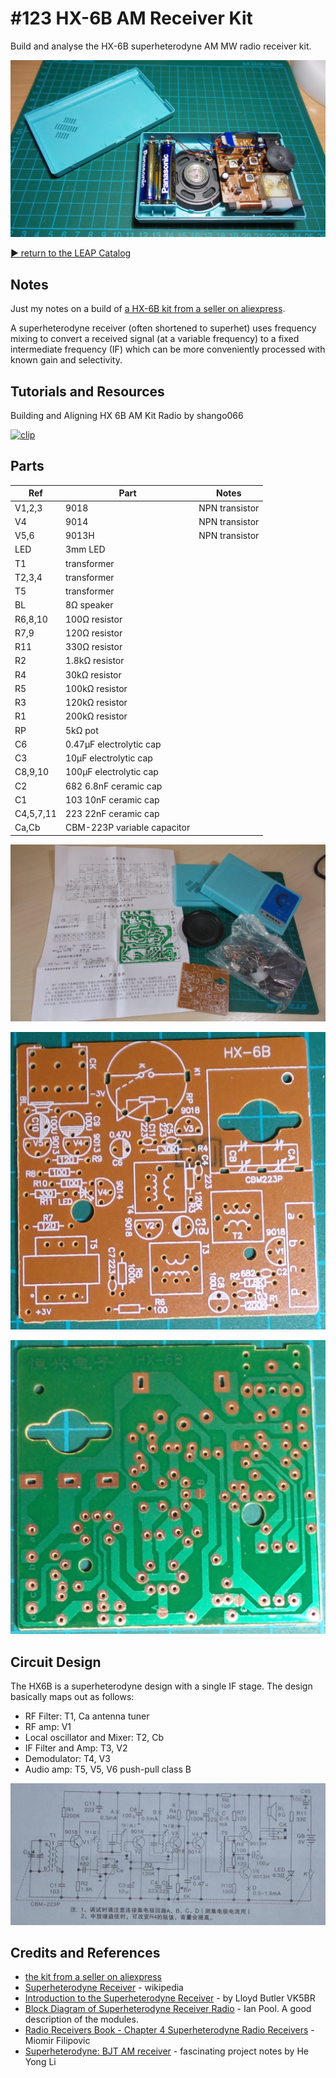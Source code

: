 # #123 HX-6B AM Receiver Kit

Build and analyse the HX-6B superheterodyne AM MW radio receiver kit.

![The Build](./assets/HX6B_build.jpg?raw=true)

[:arrow_forward: return to the LEAP Catalog](https://leap.tardate.com)

## Notes

Just my notes on a build of [a HX-6B kit from a seller on aliexpress](https://www.aliexpress.com/item/DIY-Kits-Superheterodyne-Radio-Receiver-6-Transistor-sch-case-w-Speaker/32367150788.html).

A superheterodyne receiver (often shortened to superhet) uses frequency mixing to convert a received signal
(at a variable frequency)
to a fixed intermediate frequency (IF) which can be more conveniently processed with known gain and selectivity.

## Tutorials and Resources

Building and Aligning HX 6B AM Kit Radio by shango066

[![clip](https://img.youtube.com/vi/6rNbZj3tpOs/0.jpg)](https://www.youtube.com/watch?v=6rNbZj3tpOs)


## Parts

| Ref     | Part                        | Notes           |
|---------|-----------------------------|-----------------|
| V1,2,3  | 9018                        | NPN transistor  |
| V4      | 9014                        | NPN transistor  |
| V5,6    | 9013H                       | NPN transistor  |
| LED     | 3mm LED                     |   |
| T1      | transformer                 |   |
| T2,3,4  | transformer                 |   |
| T5      | transformer                 |   |
| BL      | 8Ω speaker                  |   |
| R6,8,10 | 100Ω resistor               |   |
| R7,9    | 120Ω resistor               |   |
| R11     | 330Ω resistor               |   |
| R2      | 1.8kΩ resistor              |   |
| R4      | 30kΩ resistor               |   |
| R5      | 100kΩ resistor              |   |
| R3      | 120kΩ resistor              |   |
| R1      | 200kΩ resistor              |   |
| RP      | 5kΩ pot                     |   |
| C6      | 0.47µF electrolytic cap     |   |
| C3      | 10µF  electrolytic cap      |   |
| C8,9,10 | 100µF electrolytic cap      |   |
| C2      | 682 6.8nF ceramic cap       |   |
| C1      | 103 10nF ceramic cap        |   |
| C4,5,7,11 | 223 22nF ceramic cap      |   |
| Ca,Cb   | CBM-223P variable capacitor |   |

![HX6B_unboxed](./assets/HX6B_unboxed.jpg?raw=true)

![HX6B_pcb_front](./assets/HX6B_pcb_front.jpg?raw=true)

![HX6B_pcb_back](./assets/HX6B_pcb_back.jpg?raw=true)

## Circuit Design

The HX6B is a superheterodyne design with a single IF stage. The design basically maps out as follows:

* RF Filter: T1, Ca antenna tuner
* RF amp: V1
* Local oscillator and Mixer: T2, Cb
* IF Filter and Amp: T3, V2
* Demodulator: T4, V3
* Audio amp: T5, V5, V6 push-pull class B

![The Schematic](./assets/HX6B_schematic.jpg?raw=true)


## Credits and References

* [the kit from a seller on aliexpress](https://www.aliexpress.com/item/DIY-Kits-Superheterodyne-Radio-Receiver-6-Transistor-sch-case-w-Speaker/32367150788.html)
* [Superheterodyne Receiver](https://en.wikipedia.org/wiki/Superheterodyne_receiver) - wikipedia
* [Introduction to the Superheterodyne Receiver](http://users.tpg.com.au/users/ldbutler/Superhet.htm) - by Lloyd Butler VK5BR
* [Block Diagram of Superheterodyne Receiver Radio](http://www.radio-electronics.com/info/rf-technology-design/superheterodyne-radio-receiver/block-diagram.php) - Ian Pool. A good description of the modules.
* [Radio Receivers Book - Chapter 4  Superheterodyne Radio Receivers](http://www.mikroe.com/old/books/rrbook/chapter4/chapter4a.htm) - Miomir Filipovic
* [Superheterodyne: BJT AM receiver](https://sites.google.com/site/linuxdigitallab/rf-ham-radio/superheterodyne-am-receiver-use-discrete-transistor) - fascinating project notes by He Yong Li
